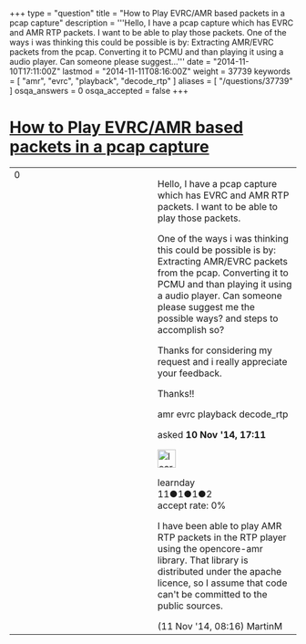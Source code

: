+++
type = "question"
title = "How to Play EVRC/AMR based packets in a pcap capture"
description = '''Hello, I have a pcap capture which has EVRC and AMR RTP packets. I want to be able to play those packets. One of the ways i was thinking this could be possible is by: Extracting AMR/EVRC packets from the pcap. Converting it to PCMU and than playing it using a audio player. Can someone please suggest...'''
date = "2014-11-10T17:11:00Z"
lastmod = "2014-11-11T08:16:00Z"
weight = 37739
keywords = [ "amr", "evrc", "playback", "decode_rtp" ]
aliases = [ "/questions/37739" ]
osqa_answers = 0
osqa_accepted = false
+++

<div class="headNormal">

# [How to Play EVRC/AMR based packets in a pcap capture](/questions/37739/how-to-play-evrcamr-based-packets-in-a-pcap-capture)

</div>

<div id="main-body">

<div id="askform">

<table id="question-table" style="width:100%;"><colgroup><col style="width: 50%" /><col style="width: 50%" /></colgroup><tbody><tr class="odd"><td style="width: 30px; vertical-align: top"><div class="vote-buttons"><span id="post-37739-upvote" class="ajax-command post-vote up" rel="nofollow" title="I like this post (click again to cancel)"> </span><div id="post-37739-score" class="post-score" title="current number of votes">0</div><span id="post-37739-downvote" class="ajax-command post-vote down" rel="nofollow" title="I dont like this post (click again to cancel)"> </span> <span id="favorite-mark" class="ajax-command favorite-mark" rel="nofollow" title="mark/unmark this question as favorite (click again to cancel)"> </span><div id="favorite-count" class="favorite-count"></div></div></td><td><div id="item-right"><div class="question-body"><p>Hello, I have a pcap capture which has EVRC and AMR RTP packets. I want to be able to play those packets.</p><p>One of the ways i was thinking this could be possible is by: Extracting AMR/EVRC packets from the pcap. Converting it to PCMU and than playing it using a audio player. Can someone please suggest me the possible ways? and steps to accomplish so?</p><p>Thanks for considering my request and i really appreciate your feedback.</p><p>Thanks!!</p></div><div id="question-tags" class="tags-container tags"><span class="post-tag tag-link-amr" rel="tag" title="see questions tagged &#39;amr&#39;">amr</span> <span class="post-tag tag-link-evrc" rel="tag" title="see questions tagged &#39;evrc&#39;">evrc</span> <span class="post-tag tag-link-playback" rel="tag" title="see questions tagged &#39;playback&#39;">playback</span> <span class="post-tag tag-link-decode_rtp" rel="tag" title="see questions tagged &#39;decode_rtp&#39;">decode_rtp</span></div><div id="question-controls" class="post-controls"></div><div class="post-update-info-container"><div class="post-update-info post-update-info-user"><p>asked <strong>10 Nov '14, 17:11</strong></p><img src="https://secure.gravatar.com/avatar/290a11ae874b8b8bbd0eb5921d109955?s=32&amp;d=identicon&amp;r=g" class="gravatar" width="32" height="32" alt="learnday&#39;s gravatar image" /><p><span>learnday</span><br />
<span class="score" title="11 reputation points">11</span><span title="1 badges"><span class="badge1">●</span><span class="badgecount">1</span></span><span title="1 badges"><span class="silver">●</span><span class="badgecount">1</span></span><span title="2 badges"><span class="bronze">●</span><span class="badgecount">2</span></span><br />
<span class="accept_rate" title="Rate of the user&#39;s accepted answers">accept rate:</span> <span title="learnday has no accepted answers">0%</span></p></div></div><div id="comments-container-37739" class="comments-container"><span id="37756"></span><div id="comment-37756" class="comment"><div id="post-37756-score" class="comment-score"></div><div class="comment-text"><p>I have been able to play AMR RTP packets in the RTP player using the opencore-amr library. That library is distributed under the apache licence, so I assume that code can't be committed to the public sources.</p></div><div id="comment-37756-info" class="comment-info"><span class="comment-age">(11 Nov '14, 08:16)</span> <span class="comment-user userinfo">MartinM</span></div></div></div><div id="comment-tools-37739" class="comment-tools"></div><div class="clear"></div><div id="comment-37739-form-container" class="comment-form-container"></div><div class="clear"></div></div></td></tr></tbody></table>

</div>

</div>

